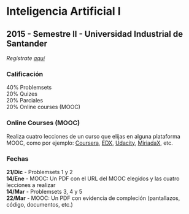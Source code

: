 # Inteligencia Artificial I
## 2015 - Semestre II - Universidad Industrial de Santander

_Regístrate [aquí](http://goo.gl/forms/Vrup6NIyLT)_

### Calificación
40% Problemsets<br/>
20% Quizes<br/>
20% Parciales<br/>
20% Online courses (MOOC)

### Online Courses (MOOC)
Realiza cuatro lecciones de un curso que elijas en alguna plataforma MOOC, como por ejemplo: [Coursera](www.coursera.org), [EDX](www.edx.org), [Udacity](www.udacity.org),  [MiriadaX](https://miriadax.net/), etc.

### Fechas
**21/Dic** - Problemsets 1 y 2<br/>
**14/Ene** - MOOC: Un PDF con el URL del MOOC elegidos y las cuatro lecciones a realizar<br/>
**14/Mar** - Problemsets 3, 4 y 5<br/>
**22/Mar** - MOOC: Un PDF con evidencia de compleción (pantallazos, código, documentos, etc.)


